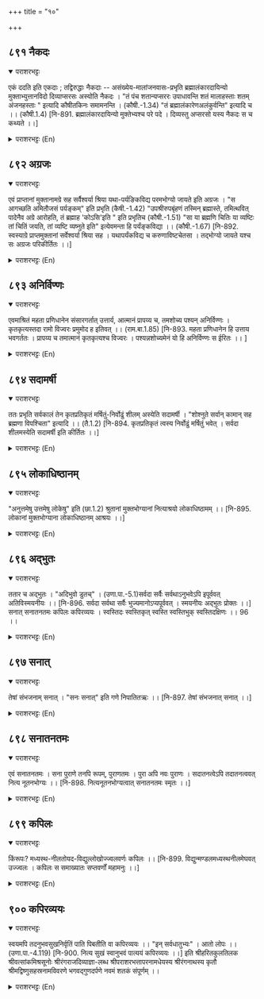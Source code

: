 +++
title = "१०"

+++

## ८९१  नैकदः
<details open><summary>पराशरभट्टः</summary>

एकं ददति इति एकदाः ; तद्विरुद्धाः नैकदाः -- असंख्येय-मालांजनवासः-प्रभृति ब्रह्मालंकारदायिन्यो मुक्ताभ्युत्तानविदो दिव्याप्सरसः अस्योति नैकदः । "तं पंच शतान्यप्सररः उपाधावन्ति शतं मालाहस्ताः शतम् अंजनहस्ताः " इत्यादि कौषीतकिनः समामनन्ति । (कौषी.-1.34) "तं ब्रह्मालंकारेणअलंकुर्वन्ति" इत्यादि च ।। (कौषी.1.4) [नि-891. ब्रह्मालंकारदायिन्यो मुक्तेभ्यश्च परे पदे । दिव्यस्तु अप्सरसो यस्य नैकदः स च कथ्यते ।।]
</details>

<details><summary>पराशरभट्टः (En)</summary>

He Who is the lord of those who give many things. They who give only one thing are 'एकदा-s'. Unlike these 'नैकदाs' are those who give not one, but many things. Here भगवान् is called 'Naikada' because He has many celestlals as His attendants who are well-versed in the art of giving reception to the मुक््ता-s and who bestow countless garlands, pigment, clothes, etc. on them. The कौष्ताकिन्s declare : "Five hundred अपसरा-s (divine damsals rush forth to receive the Muktha. A hundred of them have garlands in their hands, and another hundred have the pigment in their hands to decorate him" and so on. "They adorn him with the adornments of the Brahman itself."
</details>

## ८९२  अग्रजः
<details open><summary>पराशरभट्टः</summary>

एवं प्राप्तानां मुक्तानामग्रे सह सर्वैश्वर्या श्रिया यथा-पर्यङिकविद्य परमभोग्यो जायते इति अग्रजः । "स आगच्छति अमितौजसं पर्यङ्कम्" इति प्रभृति (कैषी.-1.42) "उपश्रीरुपबृंहणं तस्मिन् ब्रह्मास्ते, तमित्थवित् पादेनैव अग्रे आरोहति, तं ब्रह्माह 'कोऽसि'इति " इति प्रभृतिच (कौषी.-1.51) "सा या ब्रह्मणि चितिः या व्यष्टिः तां चितिं जयति, तां व्यष्टि व्यष्नुते इति" इत्येवमन्ता हि पर्यंङ्कविद्या ।। (कौषी.-1.67) [नि-892. स्वस्याग्रे प्राप्तमुक्तानां सर्वेश्वर्या श्रिया सह । यथापर्यंकविद्य च करुणाविष्टचेतसा । तद्भोग्यो जायते यश्च सः अग्रजः परिकीर्तितः ।।]
</details>

<details><summary>पराशरभट्टः (En)</summary>

He Who manifests Himself before the Muktas. When the मुक्ताs reach Him, भगवान् , along with लक्षमी , the ruler of the Universe, manifests Himself to them and both of them become objects of enjoyment for them. This is delineated in the Paryanka-vidya (of कौषिताकि Upanishad). The passage in the कौषिताकि Upanishad begins with these words : "He (the Muktha) comes to the Couch (Paryanka) of great splendour." And proceeds : 'The Supreme Brahman is seated on it with लक्षमी beside Him and the attendants around Him. The Muktha (Who has meditated upon the Lord in this manner) and who now realises Him, places his foot on the couch and climbs it. Brahman asks him, 'Who are you?" And the text concludes : "The knowledge that Brahman has, the Muktha acquires; and the Bliss that is Brahman's he enjoys that bliss."
</details>

## ८९३  अनिर्विण्णः
<details open><summary>पराशरभट्टः</summary>

एवमाश्रितं महता प्रणिधानेन संसारगर्तात् उत्तार्य, आत्मानं प्रापय्य च, तमशोच्य पश्यन् अनिर्विण्णः । कृतकृत्यस्तदा रामो विज्वरः प्रमुमोद ह इतिवत् ।। (राम.बा.1.85) [नि-893. महता प्रणिधानेन हि उत्ताय भवगर्ततः । प्रापय्य च तमात्मानं कृतकृत्यश्च विज्वरः । पश्यन्नशोच्यमेनं यो हि अनिर्विण्णः स ईरितः ।। ]
</details>

<details><summary>पराशरभट्टः (En)</summary>

He who is not despondent. भगवान् with great solicitude and mercy, lifts up His devotee from the girth of संसार and makes him attain Him. Seeing that the Muktha is no longer an object of compassion, the Lord is free from despondency and sorrow, like राम . "(राम crowned विभीषण as the King of Lanka). Then राम felt that He had carried out what He proposed to do and felt immensely happy, indeed!."
</details>

## ८९४  सदामर्षी
<details open><summary>पराशरभट्टः</summary>

ततः प्रभृति सर्वकालं तेन कृतप्रतिकृतं मर्षितुं-निर्वोढुं शीलम् अस्येति सदामर्षी । "शोश्नुते सर्वान् कामान् सह ब्रह्मणा विपश्चिता" इत्यादि ।। (तै.1.2) [नि-894. कृतप्रतिकृतं त्वस्य निर्वोढुं मर्षितुं भवेत् । सर्वदा शीलमस्येति सदामर्षी इति कीर्तितः ।।]
</details>

<details><summary>पराशरभट्टः (En)</summary>

He who is ever patient. Thenceforward it is the habit of भगवान् to help the Muktha in the fulfilment of his desire to do service to Him by way of return for what परमात्म has done him. He also accepts with forbearance all the services that the Muktha does. So भगवान् is सदामर्षी . The Sruthi also declares : "The Muktha enjoys all the desirable and fascinating qualities of Brahman as well as Brahman itself."
</details>

## ८९५  लोकाधिष्ठानम्
<details open><summary>पराशरभट्टः</summary>

"अनुत्तमेषु उत्तमेषु लोकेषु" इति (छा.1.2) श्रुतानां मुक्तभोग्यानां नित्याश्रयो लोकाधिष्ठामम् ।। [नि-895. लोकानां मुक्तभोग्याना लोकाधिष्ठानम् आश्रयः ।।]
</details>

<details><summary>पराशरभट्टः (En)</summary>

The Support of the worlds. "In the best of worlds of unsurpassed excellence"--As stated in this Sruthi there are worlds which are enjoyed by the Muktha. Paramathma is the eternal supporter of all those worlds.
</details>

## ८९६  अद्भुतः
<details open><summary>पराशरभट्टः</summary>

ततार च अद्भुतः । "अदिभुवो डुतच्" । (उणा.पा.-5.1)सर्वदा सर्वैः सर्वथाऽनुभवेऽपि इपूर्ववत् अतिविस्मयनीयः ।। [नि-896. सर्वदा सर्वथा सर्वैः भुज्यमानोऽप्यपूर्ववत् । स्मयनीयः अद्भुतः प्रोक्तः ।।] सनात् सनातनतमः कपिलः कपिरव्ययः । स्वस्तिदः स्वस्तिकृत् स्वस्ति स्वस्तिभुक् स्वस्तिदक्षिणः ।। 96 ।।
</details>

<details><summary>पराशरभट्टः (En)</summary>

He who is extreamely wonderful. And there He is wonderful. Even though He is enjoyed by all ways, still He is a source of wonder as if unseen before. "The affix 'duthach' comes after the root 'भू ' (to be) preceded by 'ath' (an indeclinable meaning 'sudden')."
</details>

## ८९७  सनात्
<details open><summary>पराशरभट्टः</summary>

तेषां संभजनाम् सनात् । "सनः सनात्" इति गणे निपातितऋः ।। [नि-897. तेषां संभजनात् सनात् ।।]
</details>

<details><summary>पराशरभट्टः (En)</summary>

The object of enjoyment. भगवान् confers perfect enjoyment of Bliss equally on all the मुक्ता-s."Sanah' and 'सनात ' are listed in the गण-पाठ as irregularly formed words."
</details>

## ८९८  सनातनतमः
<details open><summary>पराशरभट्टः</summary>

एवं सनातनतमः । सना पुराणे तनपि रूपम्, पुराणतमः । पुरा अपि नवः पुराणः । सदातनत्वेऽपि तदातनत्ववत् नित्य नूतनभोग्यः ।। [नि-898. नित्यनूतनभोग्यत्वात् सनातनतमः स्मृतः ।।]
</details>

<details><summary>पराशरभट्टः (En)</summary>

The most Ancient. In this way He is eternally so. His form is most ancient, (i.e. eternal). Even in the past He was new. (पुराण ) Despite the fact that extstence is eternal, He is always more enjoyable and fresh, as though He is new and not seen before.
</details>

## ८९९  कपिलः
<details open><summary>पराशरभट्टः</summary>

किंरूपः? मध्यस्थ-नीलतोयद-विद्युल्लोखोज्ज्वलवर्णः कपिलः ।। [नि-899. विद्युन्मण्डलमध्यस्थनीलमेघवत् उज्ज्वलः । कपिलः स समाख्यातः सप्तवर्णों महामनुः ।।]
</details>

<details><summary>पराशरभट्टः (En)</summary>

He who is effulgent. Of what form is He? His radiant form in the self-luminous Vaikuntta is very much like a blue cloud in the midst of sparkling streaks of lightenings.
</details>

## ९००  कपिरव्ययः
<details open><summary>पराशरभट्टः</summary>

स्वयमपि तदनुभवसुखनिर्वृतिं पाति पिबतीति वा कपिरव्ययः ।। "इन् सर्वधातुभ्यः" । आतो लोपः ।। (उणा.पा.-4.119) [नि-900. नित्य सुखं स्वानुभवं पात्ययं कपिरव्ययः ।।] इति श्रीहरितकुलतिलक श्रीवत्सांकमिश्रसूनोः श्रीरंगराजदिव्याज्ञा-लब्ध श्रीपराशरभत्तापरनामधेयस्य श्रीरंगनाथस्य कृतौ श्रीमद्विष्णुसहस्रनामविवरणे भगवद्गुणदर्पणे नवमं शतकं संपूर्णम् ।।
</details>

<details><summary>पराशरभट्टः (En)</summary>

He who enjoys the never. Decreaseign bliss. He also experiences the pleasure of the enjoyment of His Bliss, or He keeps it safe (without destruction). "The affix 'in' comes after all roots." The long 'आ' of the root 'पा' (to protect or to drink) has been dropped. (Kam+पा=कपिः ).
</details>